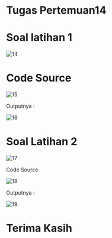# Tugas Pertemuan14

# Soal latihan 1

![14](https://user-images.githubusercontent.com/115480501/212675912-6a2e600c-17d9-47db-aeeb-2cf8266420be.PNG)


# Code Source

![15](https://user-images.githubusercontent.com/115480501/212676087-adc4b541-abd7-4e04-8b51-1364d2ec4d26.PNG)


Outputnya :

![16](https://user-images.githubusercontent.com/115480501/212676305-c55a2cd0-9169-45a0-98ff-7f997ed35a24.PNG)


# Soal Latihan 2

![17](https://user-images.githubusercontent.com/115480501/212676535-e8897227-2947-4bef-b2d4-76f902e5c5fa.PNG)

Code Source

![18](https://user-images.githubusercontent.com/115480501/212676637-35789782-56ef-492a-9c54-1265f75e814c.PNG)

Outputnya :

![19](https://user-images.githubusercontent.com/115480501/212676716-861c2433-a1da-4788-be55-9986af4abf67.PNG)

# Terima Kasih


